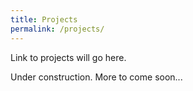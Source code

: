 ```yaml
---
title: Projects
permalink: /projects/
---
```


Link to projects will go here.

Under construction. More to come soon...
